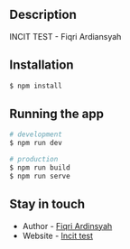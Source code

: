 ## Description

INCIT TEST - Fiqri Ardiansyah

## Installation

```bash
$ npm install
```

## Running the app

```bash
# development
$ npm run dev

# production
$ npm run build
$ npm run serve

```

## Stay in touch

- Author - [Fiqri Ardinsyah](https://www.fiqriardiansyah.dev/)
- Website - [Incit test]()


